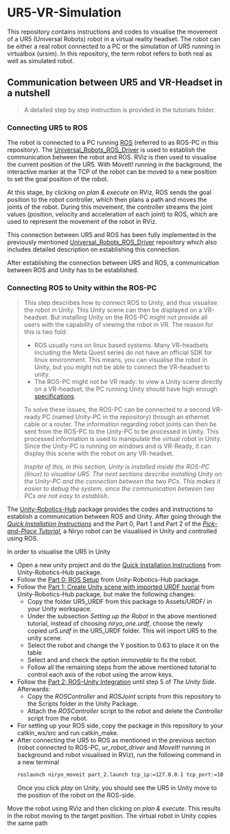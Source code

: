 # UR5-VR-Simulation
This repository contains instructions and codes to visualise the movement of a UR5 (Universal Robots) robot in a virtual reality headset. The robot can be either a real robot connected to a PC or the simulation of UR5 running in virtualbox (ursim). In this repository, the term robot refers to both real as well as simulated robot.
## Communication between UR5 and VR-Headset in a nutshell
> A detailed step by step instruction is provided in the tutorials folder.
### Connecting UR5 to ROS
The robot is connected to a PC running [ROS](https://wiki.ros.org/noetic) (referred to as ROS-PC in this repository). The [Universal_Robots_ROS_Driver](https://github.com/UniversalRobots/Universal_Robots_ROS_Driver) is used to establish the communication between the robot and ROS. RViz is then used to visualise the current position of the UR5. With MoveIt! running in the background, the interactive marker at the TCP of the robot can be moved to a new position to set the goal position of the robot. 

At this stage, by clicking on *plan & execute* on RViz, ROS sends the goal position to the robot controller, which then plans a path and moves the joints of the robot. During this movement, the controller streams the joint values (position, velocity and acceleration of each joint) to ROS, which are used to represent the movement of the robot in RViz.

This connection between UR5 and ROS has been fully implemented in the previously mentioned [Universal_Robots_ROS_Driver](https://github.com/UniversalRobots/Universal_Robots_ROS_Driver) repository which also includes detailed description on establishing this connection.

After establishing the connection between UR5 and ROS, a communication between ROS and Unity has to be established.
### Connecting ROS to Unity within the ROS-PC
>This step describes how to connect ROS to Unity, and thus visualise the robot in Unity. This Unity scene can then be displayed on a VR-headset. But installing Unity on the ROS-PC might not provide all users with the capability of viewing the robot in VR. The reason for this is two fold:
> - ROS usually runs on linux based systems. Many VR-headsets including the Meta Quest series do not have an official SDK for linux environment. This means, you can visualise the robot in Unity, but you might not be able to connect the VR-headset to unity.
> - The ROS-PC might not be VR ready: to view a Unity scene directly on a VR-headset, the PC running Unity should have high enough [specifications](https://help.irisvr.com/hc/en-us/articles/213711747-Recommended-VR-Ready-Computers).
>
> To solve these issues, the ROS-PC can be connected to a second VR-ready PC (named Unity-PC in the repository) through an ethernet cable or a router. The information regarding robot joints can then be sent from the ROS-PC to the Unity-PC to be processed in Unity. This processed information is used to manipulate the virtual robot in Unity. Since the Unity-PC is running on windows and is VR-Ready, it can display this scene with the robot on any VR-headset.
>
> *Inspite of this, in this section, Unity is installed inside the ROS-PC (linux) to visualise UR5. The next sections describe installing Unity on the Unity-PC and the connection between the two PCs. This makes it easier to debug the system, since the communication between two PCs are not easy to establish*.

The [Unity-Robotics-Hub](https://github.com/Unity-Technologies/Unity-Robotics-Hub) package provides the codes and instructions to establish a communication between ROS and Unity. After going through the [*Quick Installation Instructions*](https://github.com/Unity-Technologies/Unity-Robotics-Hub/blob/main/tutorials/quick_setup.md) and the Part 0, Part 1 and Part 2 of the [*Pick-and-Place Tutorial*](https://github.com/Unity-Technologies/Unity-Robotics-Hub/blob/main/tutorials/pick_and_place/README.md), a Niryo robot can be visualised in Unity and controlled using ROS.

In order to visualise the UR5 in Unity
- Open a new unity project and do the [Quick Installation Instructions](https://github.com/Unity-Technologies/Unity-Robotics-Hub/blob/main/tutorials/quick_setup.md) from Unity-Robotics-Hub package.
- Follow the [Part 0: ROS Setup](https://github.com/Unity-Technologies/Unity-Robotics-Hub/blob/main/tutorials/pick_and_place/0_ros_setup.md) from Unity-Robotics-Hub package.
- Follow the [Part 1: Create Unity scene with imported URDF tuorial](https://github.com/Unity-Technologies/Unity-Robotics-Hub/blob/main/tutorials/pick_and_place/1_urdf.md) from Unity-Robotics-Hub package, but make the following changes:
   - Copy the folder UR5_URDF from this package to Assets/URDF/ in your Unity workspace.
   - Under the subsection *Setting up the Robot* in the above mentioned tutorial, instead of choosing *niryo_one.urdf*, choose the newly copied *ur5.urdf* in the UR5_URDF folder. This will import UR5 to the unity scene.
   - Select the robot and change the Y position to 0.63 to place it on the table
   - Select and and check the option *immovable* to fix the robot.
   - Follow all the remaining steps from the above mentioned tutorial to control each axis of the robot using the arrow keys.
- Follow the [Part 2: ROS–Unity Integration](https://github.com/Unity-Technologies/Unity-Robotics-Hub/blob/main/tutorials/pick_and_place/0_ros_setup.md) until step 5 of *The Unity Side*. Afterwards:
  - Copy the *ROSController* and *ROSJoint* scripts from this repository to the Scripts folder in the Unity Package.
  - Attach the *ROSController* script to the robot and delete the *Controller* script from the robot.
- For setting up your ROS side, copy the package in this repository to your catkin_ws/src and run catkin_make.
- After connecting the UR5 to ROS as mentioned in the previous section (robot connected to ROS-PC, *ur_robot_driver* and *MoveIt!* running in background and robot visualised in RViz), run the following command in a new terminal
    ```bash
   roslaunch niryo_moveit part_2.launch tcp_ip:=127.0.0.1 tcp_port:=10005
   ```
  Once you click *play* on Unity, you should see the UR5 in Unity move to the position of the robot on the ROS-side.

Move the robot using RViz and then clicking on *plan & execute*. This results in the robot moving to the target position. The virtual robot in Unity copies the same path
